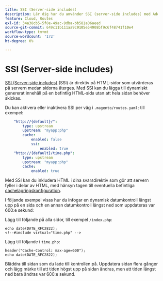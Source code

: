 ```yaml
---
title: SSI (Server-side includes)
description: Lär dig hur du använder SSI (server-side includes) med Adobe Commerce i molninfrastrukturen.
feature: Cloud, Routes
exl-id: 34a38cb5-5f0e-49ac-9dba-bb581a06aeed
source-git-commit: 649c11b111aa9c9105e54908bf9c6f48741f10e4
workflow-type: tm+mt
source-wordcount: '172'
ht-degree: 0%

---
```


# SSI (Server-side includes)

[SSI (Server-side includes)](https://nginx.org/en/docs/http/ngx_http_ssi_module.html) (SSI) är direktiv på HTML-sidor som utvärderas på servern medan sidorna återges. Med SSI kan du lägga till dynamiskt genererat innehåll på en befintlig HTML-sida utan att hela sidan behöver skickas.

Du kan aktivera eller inaktivera SSI per väg i `.magento/routes.yaml`; till exempel:

```yaml
    "http://{default}/":
        type: upstream
        upstream: "myapp:php"
        cache:
            enabled: false
            ssi:
                enabled: true
    "http://{default}/time.php":
        type: upstream
        upstream: "myapp:php"
        cache:
            enabled: true
```

Med SSI kan du inkludera HTML i dina svarsdirektiv som gör att servern fyller i delar av HTML, med hänsyn tagen till eventuella befintliga [cachelagringskonfiguration](caching.md).

I följande exempel visas hur du infogar en dynamisk datumkontroll längst upp på en sida och en annan datumkontroll längst ned som uppdateras var 600:e sekund:

Lägg till följande på alla sidor, till exempel `/index.php`:

```php?start_inline=1
echo date(DATE_RFC2822);
<!--#include virtual="time.php" -->
```

Lägg till följande i `time.php`:

```php?start_inline=1
header("Cache-Control: max-age=600");
echo date(DATE_RFC2822);
```

Bläddra till sidan som du lade till kontrollen på. Uppdatera sidan flera gånger och lägg märke till att tiden högst upp på sidan ändras, men att tiden längst ned bara ändras var 600:e sekund.
